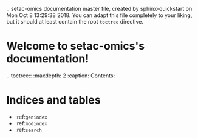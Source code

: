 .. setac-omics documentation master file, created by
   sphinx-quickstart on Mon Oct  8 13:29:38 2018.
   You can adapt this file completely to your liking, but it should at least
   contain the root `toctree` directive.

Welcome to setac-omics's documentation!
=======================================

.. toctree::
   :maxdepth: 2
   :caption: Contents:



Indices and tables
==================

* :ref:`genindex`
* :ref:`modindex`
* :ref:`search`

